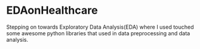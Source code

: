 # EDAonHealthcare
Stepping on towards Exploratory Data Analysis(EDA) where I used touched some awesome python libraries that used in data preprocessing and data analysis.
